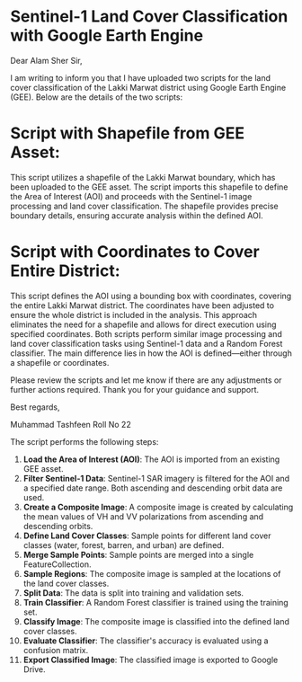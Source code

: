 # Sentinel-1 Land Cover Classification with Google Earth Engine

Dear Alam Sher Sir,

I am writing to inform you that I have uploaded two scripts for the land cover classification of the Lakki Marwat district using Google Earth Engine (GEE). Below are the details of the two scripts:

# Script with Shapefile from GEE Asset:

This script utilizes a shapefile of the Lakki Marwat boundary, which has been uploaded to the GEE asset.
The script imports this shapefile to define the Area of Interest (AOI) and proceeds with the Sentinel-1 image processing and land cover classification.
The shapefile provides precise boundary details, ensuring accurate analysis within the defined AOI.

# Script with Coordinates to Cover Entire District:

This script defines the AOI using a bounding box with coordinates, covering the entire Lakki Marwat district.
The coordinates have been adjusted to ensure the whole district is included in the analysis.
This approach eliminates the need for a shapefile and allows for direct execution using specified coordinates.
Both scripts perform similar image processing and land cover classification tasks using Sentinel-1 data and a Random Forest classifier. The main difference lies in how the AOI is defined—either through a shapefile or coordinates.

Please review the scripts and let me know if there are any adjustments or further actions required.
Thank you for your guidance and support.

Best regards,

Muhammad Tashfeen 
Roll No 22

The script performs the following steps:

1. **Load the Area of Interest (AOI)**: The AOI is imported from an existing GEE asset.
2. **Filter Sentinel-1 Data**: Sentinel-1 SAR imagery is filtered for the AOI and a specified date range. Both ascending and descending orbit data are used.
3. **Create a Composite Image**: A composite image is created by calculating the mean values of VH and VV polarizations from ascending and descending orbits.
4. **Define Land Cover Classes**: Sample points for different land cover classes (water, forest, barren, and urban) are defined.
5. **Merge Sample Points**: Sample points are merged into a single FeatureCollection.
6. **Sample Regions**: The composite image is sampled at the locations of the land cover classes.
7. **Split Data**: The data is split into training and validation sets.
8. **Train Classifier**: A Random Forest classifier is trained using the training set.
9. **Classify Image**: The composite image is classified into the defined land cover classes.
10. **Evaluate Classifier**: The classifier's accuracy is evaluated using a confusion matrix.
11. **Export Classified Image**: The classified image is exported to Google Drive.
